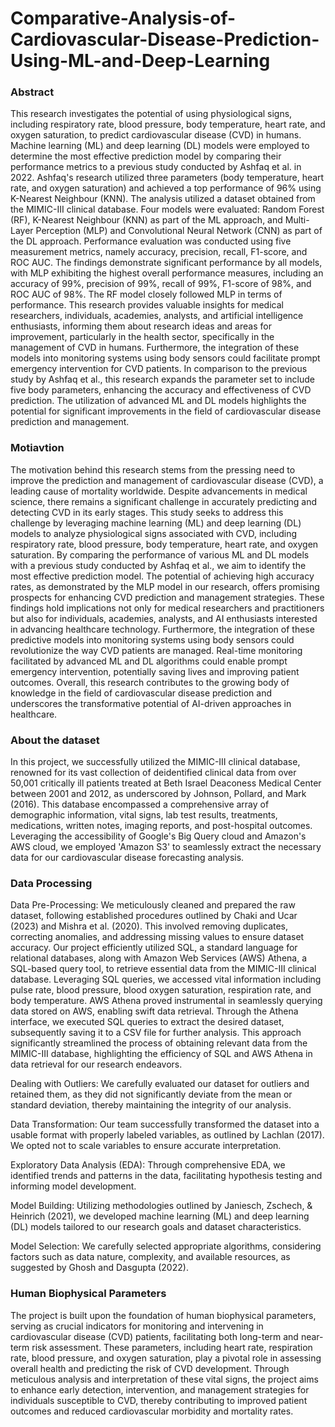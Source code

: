 # Comparative-Analysis-of-Cardiovascular-Disease-Prediction-Using-ML-and-Deep-Learning
### Abstract

This research investigates the potential of using physiological signs, including respiratory rate, blood pressure, body 
temperature, heart rate, and oxygen saturation, to predict cardiovascular disease (CVD) in humans. Machine learning (ML) and deep 
learning (DL) models were employed to determine the most effective prediction model by comparing their performance metrics to a 
previous study conducted by Ashfaq et al. in 2022. Ashfaq's research utilized three parameters (body temperature, heart rate, and oxygen 
saturation) and achieved a top performance of 96% using K-Nearest Neighbour (KNN). The analysis utilized a dataset obtained from the 
MIMIC-III clinical database. Four models were evaluated: Random Forest (RF), K-Nearest Neighbour (KNN) as part of the ML 
approach, and Multi-Layer Perception (MLP) and Convolutional Neural Network (CNN) as part of the DL approach. Performance 
evaluation was conducted using five measurement metrics, namely accuracy, precision, recall, F1-score, and ROC AUC. The findings 
demonstrate significant performance by all models, with MLP exhibiting the highest overall performance measures, including an
accuracy of 99%, precision of 99%, recall of 99%, F1-score of 98%, and ROC AUC of 98%. The RF model closely followed MLP in 
terms of performance. This research provides valuable insights for medical researchers, individuals, academies, analysts, and artificial 
intelligence enthusiasts, informing them about research ideas and areas for improvement, particularly in the health sector, specifically 
in the management of CVD in humans. Furthermore, the integration of these models into monitoring systems using body sensors could 
facilitate prompt emergency intervention for CVD patients. In comparison to the previous study by Ashfaq et al., this research expands 
the parameter set to include five body parameters, enhancing the accuracy and effectiveness of CVD prediction. The utilization of 
advanced ML and DL models highlights the potential for significant improvements in the field of cardiovascular disease prediction and 
management.

### Motiavtion

The motivation behind this research stems from the pressing need to improve the prediction and management of cardiovascular disease (CVD), a leading cause of mortality worldwide. Despite advancements in medical science, there remains a significant challenge in accurately predicting and detecting CVD in its early stages. This study seeks to address this challenge by leveraging machine learning (ML) and deep learning (DL) models to analyze physiological signs associated with CVD, including respiratory rate, blood pressure, body temperature, heart rate, and oxygen saturation.
By comparing the performance of various ML and DL models with a previous study conducted by Ashfaq et al., we aim to identify the most effective prediction model. The potential of achieving high accuracy rates, as demonstrated by the MLP model in our research, offers promising prospects for enhancing CVD prediction and management strategies. These findings hold implications not only for medical researchers and practitioners but also for individuals, academies, analysts, and AI enthusiasts interested in advancing healthcare technology.
Furthermore, the integration of these predictive models into monitoring systems using body sensors could revolutionize the way CVD patients are managed. Real-time monitoring facilitated by advanced ML and DL algorithms could enable prompt emergency intervention, potentially saving lives and improving patient outcomes. Overall, this research contributes to the growing body of knowledge in the field of cardiovascular disease prediction and underscores the transformative potential of AI-driven approaches in healthcare.

### About the dataset

In this project, we successfully utilized the MIMIC-III clinical database, renowned for its vast collection of deidentified clinical data from over 50,001 critically ill patients treated at Beth Israel Deaconess Medical Center between 2001 and 2012, as underscored by Johnson, Pollard, and Mark (2016). This database encompassed a comprehensive array of demographic information, vital signs, lab test results, treatments, medications, written notes, imaging reports, and post-hospital outcomes. Leveraging the accessibility of Google's Big Query cloud and Amazon's AWS cloud, we employed 'Amazon S3' to seamlessly extract the necessary data for our cardiovascular disease forecasting analysis.

### Data Processing

Data Pre-Processing: We meticulously cleaned and prepared the raw dataset, following established procedures outlined by Chaki and Ucar (2023) and Mishra et al. (2020). This involved removing duplicates, correcting anomalies, and addressing missing values to ensure dataset accuracy.
Our project efficiently utilized SQL, a standard language for relational databases, along with Amazon Web Services (AWS) Athena, a SQL-based query tool, to retrieve essential data from the MIMIC-III clinical database. Leveraging SQL queries, we accessed vital information including pulse rate, blood pressure, blood oxygen saturation, respiration rate, and body temperature. AWS Athena proved instrumental in seamlessly querying data stored on AWS, enabling swift data retrieval. Through the Athena interface, we executed SQL queries to extract the desired dataset, subsequently saving it to a CSV file for further analysis. This approach significantly streamlined the process of obtaining relevant data from the MIMIC-III database, highlighting the efficiency of SQL and AWS Athena in data retrieval for our research endeavors.

Dealing with Outliers: We carefully evaluated our dataset for outliers and retained them, as they did not significantly deviate from the mean or standard deviation, thereby maintaining the integrity of our analysis.

Data Transformation: Our team successfully transformed the dataset into a usable format with properly labeled variables, as outlined by Lachlan (2017). We opted not to scale variables to ensure accurate interpretation.

Exploratory Data Analysis (EDA): Through comprehensive EDA, we identified trends and patterns in the data, facilitating hypothesis testing and informing model development.

Model Building: Utilizing methodologies outlined by Janiesch, Zschech, & Heinrich (2021), we developed machine learning (ML) and deep learning (DL) models tailored to our research goals and dataset characteristics.

Model Selection: We carefully selected appropriate algorithms, considering factors such as data nature, complexity, and available resources, as suggested by Ghosh and Dasgupta (2022).

### Human Biophysical Parameters

The project is built upon the foundation of human biophysical parameters, serving as crucial indicators for monitoring and intervening in cardiovascular disease (CVD) patients, facilitating both long-term and near-term risk assessment. These parameters, including heart rate, respiration rate, blood pressure, and oxygen saturation, play a pivotal role in assessing overall health and predicting the risk of CVD development. Through meticulous analysis and interpretation of these vital signs, the project aims to enhance early detection, intervention, and management strategies for individuals susceptible to CVD, thereby contributing to improved patient outcomes and reduced cardiovascular morbidity and mortality rates.
